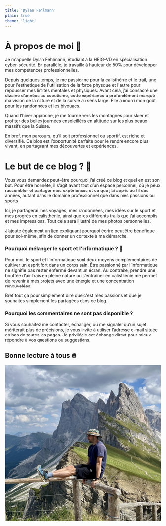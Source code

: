 ```yaml
---
title: 'Dylan Fehlmann'
plain: true
theme: 'light'
---
```



# À propos de moi 🚀

Je m'appelle Dylan Fehlmann, étudiant à la HEIG-VD en spécialisation cyber-sécurité. En parallèle, je travaille à hauteur de 50% pour développer mes compétences professionnelles.

Depuis quelques temps, je me passionne pour la calisthénie et le trail, une pour l'esthetique de l'utilisation de la force physque et l'autre pour repousser mes limites mentales et physiques. Avant cela, j’ai consacré une dizaine d’années au scoutisme, cette expériance a profondément marqué ma vision de la nature et de la survie au sens large. Elle a nourri mon goût pour les randonnées et les bivouacs.

Quand l’hiver approche, je me tourne vers les montagnes pour skier et profiter des belles journées ensoleillées en altitude sur les plus beaux massifs que la Suisse.

En bref, mon parcours, qu’il soit professionnel ou sportif, est riche et diversifié. Ce blog est l’opportunité parfaite pour le rendre encore plus vivant, en partageant mes découvertes et expériences.

# Le but de ce blog ? 🤔

Vous vous demandez peut-être pourquoi j’ai créé ce blog et quel en est son but. Pour être honnête, il s’agit avant tout d’un espace personnel, où je peux rassembler et partager mes expériences et ce que j’ai appris au fil des années, autant dans le domaine professionnel que dans mes passions ou sports

Ici, je partagerai mes voyages, mes randonnées, mes idées sur le sport et mes progrès en calisthénie, ainsi que les différents trails que j’ai accomplis et mes impressions. Tout cela sera illustré de mes photos personnelles.

J’ajoute également un [lien](https://rmoff.net/2023/07/19/blog-writing-for-developers/) expliquant pourquoi écrire peut être bénéfique pour soi-même, afin de donner un contexte à ma démarche.

### Pourquoi mélanger le sport et l'informatique ? 💪

Pour moi, le sport et l’informatique sont deux moyens complémentaires de cultiver un esprit fort dans un corps sain. Être passionné par l’informatique ne signifie pas rester enfermé devant un écran. Au contraire, prendre une bouffée d’air frais en pleine nature ou s’entraîner en calisthénie me permet de revenir à mes projets avec une énergie et une concentration renouvelées.

Bref tout ça pour simplement dire que c'est mes passions et que je souhaites simplement les partagées dans ce blog.

### Pourquoi les commentaires ne sont pas disponible ?

Si vous souhaitez me contacter, échanger, ou me signaler qu’un sujet mériterait plus de précisions, je vous invite à utiliser l’adresse e-mail située en bas de toutes les pages. Je privilégie cet échange direct pour mieux répondre à vos questions ou suggestions.

## Bonne lecture à tous 🔥

![Photo de Secceda, Dolomites 🇮🇹|inline](/assets/images/about/IMG_2744.jpeg)